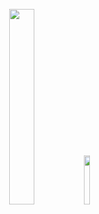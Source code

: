 <p align="center">
  <img width="30%" src="https://github-readme-stats.vercel.app/api?username=hassanjamalii&show_icons=true&icon_color=d0d0d0&bg_color=000000&theme=dark&border_color=ffffff" />
  <img width="15%" src="https://github-readme-stats.vercel.app/api/top-langs/?username=hassanjamalii&layout=compact&theme=dark&bg_color=000000&border_color=ffffff" />
</p>
